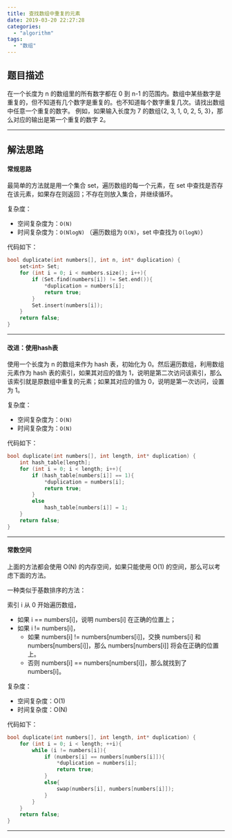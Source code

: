 ```yaml
---
title: 查找数组中重复的元素
date: 2019-03-20 22:27:28
categories:
  - "algorithm"
tags:
  - "数组"
---
```


## 题目描述

在一个长度为 n 的数组里的所有数字都在 0 到 n-1 的范围内。数组中某些数字是重复的，但不知道有几个数字是重复的。也不知道每个数字重复几次。请找出数组中任意一个重复的数字。 例如，如果输入长度为 7 的数组{2, 3, 1, 0, 2, 5, 3}，那么对应的输出是第一个重复的数字 2。

<!--more-->

------

## 解法思路

#### 常规思路

最简单的方法就是用一个集合 set，遍历数组的每一个元素，在 set 中查找是否存在该元素，如果存在则返回；不存在则放入集合，并继续循环。

复杂度：

- 空间复杂度为：`O(N)`
- 时间复杂度为：`O(NlogN)` （遍历数组为 `O(N)`，set 中查找为 `O(logN)`）

代码如下：

```cpp
bool duplicate(int numbers[], int n, int* duplication) {
    set<int> Set;
    for (int i = 0; i < numbers.size(); i++){
        if (Set.find(numbers[i]) != Set.end()){
            *duplication = numbers[i];
            return true;
        }
        Set.insert(numbers[i]);
    }
    return false;
}
```

------

#### 改进：使用hash表

使用一个长度为 n 的数组来作为 hash 表，初始化为 0。然后遍历数组，利用数组元素作为 hash 表的索引，如果其对应的值为 1，说明是第二次访问该索引，那么该索引就是原数组中重复的元素；如果其对应的值为 0，说明是第一次访问，设置为 1。

复杂度：

- 空间复杂度为：`O(N)`
- 时间复杂度为：`O(N)` 

代码如下：

```cpp
bool duplicate(int numbers[], int length, int* duplication) {
    int hash_table[length];
    for (int i = 0; i < length; i++){
        if (hash_table[numbers[i]] == 1){
            *duplication = numbers[i];
            return true;
        }
        else
            hash_table[numbers[i]] = 1;
    }
    return false;
}
```

------

#### 常数空间

上面的方法都会使用 O(N) 的内存空间，如果只能使用 O(1) 的空间，那么可以考虑下面的方法。

一种类似于基数排序的方法：

索引 i 从 0 开始遍历数组，

- 如果 i == numbers[i]，说明 numbers[i] 在正确的位置上；
- 如果 i != numbers[i]，
  - 如果 numbers[i] != numbers[numbers[i]]，交换 numbers[i] 和 numbers[numbers[i]]，那么 numbers[numbers[i]] 将会在正确的位置上。
  - 否则 numbers[i] == numbers[numbers[i]]，那么就找到了 numbers[i]。

复杂度：

- 空间复杂度：O(1)
- 时间复杂度：O(N)

代码如下：

```cpp
bool duplicate(int numbers[], int length, int* duplication) {
    for (int i = 0; i < length; ++i){
        while (i != numbers[i]){
            if (numbers[i] == numbers[numbers[i]]){
                *duplication = numbers[i];
                return true;
            }
            else{
                swap(numbers[i], numbers[numbers[i]]);
            }
        }
    }
    return false;
}
```

------

